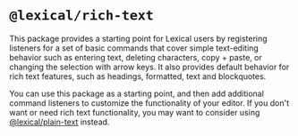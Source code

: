 # `@lexical/rich-text`

This package provides a starting point for Lexical users by registering listeners for a set of basic commands that cover simple text-editing behavior such as entering text, deleting characters, copy + paste, or changing the selection with arrow keys. It also provides default behavior for rich text features, such as headings, formatted, text and blockquotes.

You can use this package as a starting point, and then add additional command listeners to customize the functionality of your editor. If you don't want or need rich text functionality, you may want to consider using [@lexical/plain-text](https://lexical.dev/docs/api/lexical-plain-text) instead.
